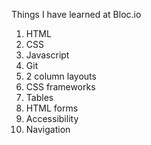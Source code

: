 Things I have learned at Bloc.io
  1. HTML
  2. CSS
  3. Javascript
  4. Git
  5. 2 column layouts
  6. CSS frameworks
  7. Tables
  8. HTML forms
  9. Accessibility
  10. Navigation
  

